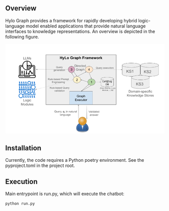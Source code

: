 Overview
---------
Hylo Graph provides a framework for rapidly developing hybrid logic-language model enabled applications that 
provide natural language interfaces to knowledge representations. An overview is depicted in the following
figure.

![HyLo Graph Architecture Overview](hylograph.png "HyLo Graph Architecture Overview")


Installation
------------
Currently, the code requires a Python poetry environment. See the pyproject.toml in the project root. 


Execution
----------

Main entrypoint is run.py, which will execute the chatbot:

```
python run.py
```